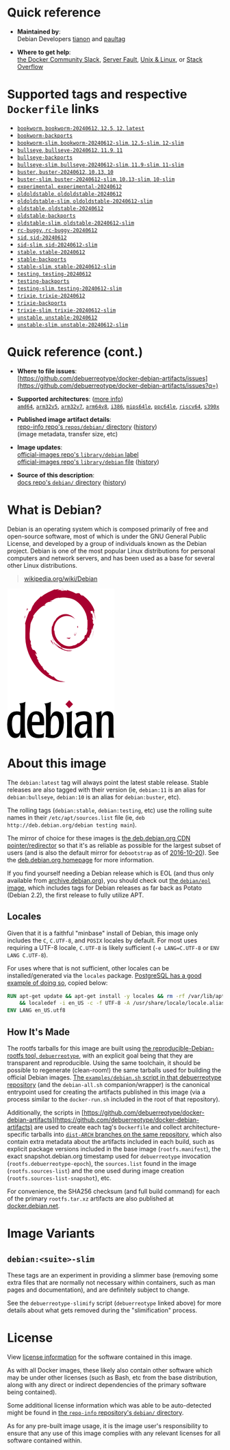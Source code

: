 <!--

********************************************************************************

WARNING:

    DO NOT EDIT "debian/README.md"

    IT IS AUTO-GENERATED

    (from the other files in "debian/" combined with a set of templates)

********************************************************************************

-->

# Quick reference

-	**Maintained by**:  
	Debian Developers [tianon](https://qa.debian.org/developer.php?login=tianon) and [paultag](https://qa.debian.org/developer.php?login=paultag)

-	**Where to get help**:  
	[the Docker Community Slack](https://dockr.ly/comm-slack), [Server Fault](https://serverfault.com/help/on-topic), [Unix & Linux](https://unix.stackexchange.com/help/on-topic), or [Stack Overflow](https://stackoverflow.com/help/on-topic)

# Supported tags and respective `Dockerfile` links

-	[`bookworm`, `bookworm-20240612`, `12.5`, `12`, `latest`](https://github.com/debuerreotype/docker-debian-artifacts/blob/8d227a7d1f698c702d82e7de764ed0a7df65fb7c/bookworm/Dockerfile)
-	[`bookworm-backports`](https://github.com/debuerreotype/docker-debian-artifacts/blob/8d227a7d1f698c702d82e7de764ed0a7df65fb7c/bookworm/backports/Dockerfile)
-	[`bookworm-slim`, `bookworm-20240612-slim`, `12.5-slim`, `12-slim`](https://github.com/debuerreotype/docker-debian-artifacts/blob/8d227a7d1f698c702d82e7de764ed0a7df65fb7c/bookworm/slim/Dockerfile)
-	[`bullseye`, `bullseye-20240612`, `11.9`, `11`](https://github.com/debuerreotype/docker-debian-artifacts/blob/8d227a7d1f698c702d82e7de764ed0a7df65fb7c/bullseye/Dockerfile)
-	[`bullseye-backports`](https://github.com/debuerreotype/docker-debian-artifacts/blob/8d227a7d1f698c702d82e7de764ed0a7df65fb7c/bullseye/backports/Dockerfile)
-	[`bullseye-slim`, `bullseye-20240612-slim`, `11.9-slim`, `11-slim`](https://github.com/debuerreotype/docker-debian-artifacts/blob/8d227a7d1f698c702d82e7de764ed0a7df65fb7c/bullseye/slim/Dockerfile)
-	[`buster`, `buster-20240612`, `10.13`, `10`](https://github.com/debuerreotype/docker-debian-artifacts/blob/8d227a7d1f698c702d82e7de764ed0a7df65fb7c/buster/Dockerfile)
-	[`buster-slim`, `buster-20240612-slim`, `10.13-slim`, `10-slim`](https://github.com/debuerreotype/docker-debian-artifacts/blob/8d227a7d1f698c702d82e7de764ed0a7df65fb7c/buster/slim/Dockerfile)
-	[`experimental`, `experimental-20240612`](https://github.com/debuerreotype/docker-debian-artifacts/blob/8d227a7d1f698c702d82e7de764ed0a7df65fb7c/experimental/Dockerfile)
-	[`oldoldstable`, `oldoldstable-20240612`](https://github.com/debuerreotype/docker-debian-artifacts/blob/8d227a7d1f698c702d82e7de764ed0a7df65fb7c/oldoldstable/Dockerfile)
-	[`oldoldstable-slim`, `oldoldstable-20240612-slim`](https://github.com/debuerreotype/docker-debian-artifacts/blob/8d227a7d1f698c702d82e7de764ed0a7df65fb7c/oldoldstable/slim/Dockerfile)
-	[`oldstable`, `oldstable-20240612`](https://github.com/debuerreotype/docker-debian-artifacts/blob/8d227a7d1f698c702d82e7de764ed0a7df65fb7c/oldstable/Dockerfile)
-	[`oldstable-backports`](https://github.com/debuerreotype/docker-debian-artifacts/blob/8d227a7d1f698c702d82e7de764ed0a7df65fb7c/oldstable/backports/Dockerfile)
-	[`oldstable-slim`, `oldstable-20240612-slim`](https://github.com/debuerreotype/docker-debian-artifacts/blob/8d227a7d1f698c702d82e7de764ed0a7df65fb7c/oldstable/slim/Dockerfile)
-	[`rc-buggy`, `rc-buggy-20240612`](https://github.com/debuerreotype/docker-debian-artifacts/blob/8d227a7d1f698c702d82e7de764ed0a7df65fb7c/rc-buggy/Dockerfile)
-	[`sid`, `sid-20240612`](https://github.com/debuerreotype/docker-debian-artifacts/blob/8d227a7d1f698c702d82e7de764ed0a7df65fb7c/sid/Dockerfile)
-	[`sid-slim`, `sid-20240612-slim`](https://github.com/debuerreotype/docker-debian-artifacts/blob/8d227a7d1f698c702d82e7de764ed0a7df65fb7c/sid/slim/Dockerfile)
-	[`stable`, `stable-20240612`](https://github.com/debuerreotype/docker-debian-artifacts/blob/8d227a7d1f698c702d82e7de764ed0a7df65fb7c/stable/Dockerfile)
-	[`stable-backports`](https://github.com/debuerreotype/docker-debian-artifacts/blob/8d227a7d1f698c702d82e7de764ed0a7df65fb7c/stable/backports/Dockerfile)
-	[`stable-slim`, `stable-20240612-slim`](https://github.com/debuerreotype/docker-debian-artifacts/blob/8d227a7d1f698c702d82e7de764ed0a7df65fb7c/stable/slim/Dockerfile)
-	[`testing`, `testing-20240612`](https://github.com/debuerreotype/docker-debian-artifacts/blob/8d227a7d1f698c702d82e7de764ed0a7df65fb7c/testing/Dockerfile)
-	[`testing-backports`](https://github.com/debuerreotype/docker-debian-artifacts/blob/8d227a7d1f698c702d82e7de764ed0a7df65fb7c/testing/backports/Dockerfile)
-	[`testing-slim`, `testing-20240612-slim`](https://github.com/debuerreotype/docker-debian-artifacts/blob/8d227a7d1f698c702d82e7de764ed0a7df65fb7c/testing/slim/Dockerfile)
-	[`trixie`, `trixie-20240612`](https://github.com/debuerreotype/docker-debian-artifacts/blob/8d227a7d1f698c702d82e7de764ed0a7df65fb7c/trixie/Dockerfile)
-	[`trixie-backports`](https://github.com/debuerreotype/docker-debian-artifacts/blob/8d227a7d1f698c702d82e7de764ed0a7df65fb7c/trixie/backports/Dockerfile)
-	[`trixie-slim`, `trixie-20240612-slim`](https://github.com/debuerreotype/docker-debian-artifacts/blob/8d227a7d1f698c702d82e7de764ed0a7df65fb7c/trixie/slim/Dockerfile)
-	[`unstable`, `unstable-20240612`](https://github.com/debuerreotype/docker-debian-artifacts/blob/8d227a7d1f698c702d82e7de764ed0a7df65fb7c/unstable/Dockerfile)
-	[`unstable-slim`, `unstable-20240612-slim`](https://github.com/debuerreotype/docker-debian-artifacts/blob/8d227a7d1f698c702d82e7de764ed0a7df65fb7c/unstable/slim/Dockerfile)

# Quick reference (cont.)

-	**Where to file issues**:  
	[https://github.com/debuerreotype/docker-debian-artifacts/issues](https://github.com/debuerreotype/docker-debian-artifacts/issues?q=)

-	**Supported architectures**: ([more info](https://github.com/docker-library/official-images#architectures-other-than-amd64))  
	[`amd64`](https://hub.docker.com/r/amd64/debian/), [`arm32v5`](https://hub.docker.com/r/arm32v5/debian/), [`arm32v7`](https://hub.docker.com/r/arm32v7/debian/), [`arm64v8`](https://hub.docker.com/r/arm64v8/debian/), [`i386`](https://hub.docker.com/r/i386/debian/), [`mips64le`](https://hub.docker.com/r/mips64le/debian/), [`ppc64le`](https://hub.docker.com/r/ppc64le/debian/), [`riscv64`](https://hub.docker.com/r/riscv64/debian/), [`s390x`](https://hub.docker.com/r/s390x/debian/)

-	**Published image artifact details**:  
	[repo-info repo's `repos/debian/` directory](https://github.com/docker-library/repo-info/blob/master/repos/debian) ([history](https://github.com/docker-library/repo-info/commits/master/repos/debian))  
	(image metadata, transfer size, etc)

-	**Image updates**:  
	[official-images repo's `library/debian` label](https://github.com/docker-library/official-images/issues?q=label%3Alibrary%2Fdebian)  
	[official-images repo's `library/debian` file](https://github.com/docker-library/official-images/blob/master/library/debian) ([history](https://github.com/docker-library/official-images/commits/master/library/debian))

-	**Source of this description**:  
	[docs repo's `debian/` directory](https://github.com/docker-library/docs/tree/master/debian) ([history](https://github.com/docker-library/docs/commits/master/debian))

# What is Debian?

Debian is an operating system which is composed primarily of free and open-source software, most of which is under the GNU General Public License, and developed by a group of individuals known as the Debian project. Debian is one of the most popular Linux distributions for personal computers and network servers, and has been used as a base for several other Linux distributions.

> [wikipedia.org/wiki/Debian](https://en.wikipedia.org/wiki/Debian)

![logo](https://raw.githubusercontent.com/docker-library/docs/b449be7df57e9ed9086bb5821bfb5d6cdc5d67a4/debian/logo.png)

# About this image

The `debian:latest` tag will always point the latest stable release. Stable releases are also tagged with their version (ie, `debian:11` is an alias for `debian:bullseye`, `debian:10` is an alias for `debian:buster`, etc).

The rolling tags (`debian:stable`, `debian:testing`, etc) use the rolling suite names in their `/etc/apt/sources.list` file (ie, `deb http://deb.debian.org/debian testing main`).

The mirror of choice for these images is [the deb.debian.org CDN pointer/redirector](https://deb.debian.org) so that it's as reliable as possible for the largest subset of users (and is also the default mirror for `debootstrap` as of [2016-10-20](https://anonscm.debian.org/cgit/d-i/debootstrap.git/commit/?id=9e8bc60ad1ccf3a25ce7890526b70059f3e770de)). See the [deb.debian.org homepage](https://deb.debian.org) for more information.

If you find yourself needing a Debian release which is EOL (and thus only available from [archive.debian.org](http://archive.debian.org)), you should check out [the `debian/eol` image](https://hub.docker.com/r/debian/eol/), which includes tags for Debian releases as far back as Potato (Debian 2.2), the first release to fully utilize APT.

## Locales

Given that it is a faithful "minbase" install of Debian, this image only includes the `C`, `C.UTF-8`, and `POSIX` locales by default. For most uses requiring a UTF-8 locale, `C.UTF-8` is likely sufficient (`-e LANG=C.UTF-8` or `ENV LANG C.UTF-8`).

For uses where that is not sufficient, other locales can be installed/generated via the `locales` package. [PostgreSQL has a good example of doing so](https://github.com/docker-library/postgres/blob/69bc540ecfffecce72d49fa7e4a46680350037f9/9.6/Dockerfile#L21-L24), copied below:

```dockerfile
RUN apt-get update && apt-get install -y locales && rm -rf /var/lib/apt/lists/* \
	&& localedef -i en_US -c -f UTF-8 -A /usr/share/locale/locale.alias en_US.UTF-8
ENV LANG en_US.utf8
```

## How It's Made

The rootfs tarballs for this image are built using [the reproducible-Debian-rootfs tool, `debuerreotype`](https://github.com/debuerreotype/debuerreotype), with an explicit goal being that they are transparent and reproducible. Using the same toolchain, it should be possible to regenerate (clean-room!) the same tarballs used for building the official Debian images. [The `examples/debian.sh` script in that debuerreotype repository](https://github.com/debuerreotype/debuerreotype/blob/master/examples/debian.sh) (and the `debian-all.sh` companion/wrapper) is the canonical entrypoint used for creating the artifacts published in this image (via a process similar to the `docker-run.sh` included in the root of that repository).

Additionally, the scripts in [https://github.com/debuerreotype/docker-debian-artifacts](https://github.com/debuerreotype/docker-debian-artifacts) are used to create each tag's `Dockerfile` and collect architecture-specific tarballs into [`dist-ARCH` branches on the same repository](https://github.com/debuerreotype/docker-debian-artifacts/branches), which also contain extra metadata about the artifacts included in each build, such as explicit package versions included in the base image (`rootfs.manifest`), the exact snapshot.debian.org timestamp used for `debuerreotype` invocation (`rootfs.debuerreotype-epoch`), the `sources.list` found in the image (`rootfs.sources-list`) and the one used during image creation (`rootfs.sources-list-snapshot`), etc.

For convenience, the SHA256 checksum (and full build command) for each of the primary `rootfs.tar.xz` artifacts are also published at [docker.debian.net](https://docker.debian.net/).

# Image Variants

## `debian:<suite>-slim`

These tags are an experiment in providing a slimmer base (removing some extra files that are normally not necessary within containers, such as man pages and documentation), and are definitely subject to change.

See the `debuerreotype-slimify` script (`debuerreotype` linked above) for more details about what gets removed during the "slimification" process.

# License

View [license information](https://www.debian.org/social_contract#guidelines) for the software contained in this image.

As with all Docker images, these likely also contain other software which may be under other licenses (such as Bash, etc from the base distribution, along with any direct or indirect dependencies of the primary software being contained).

Some additional license information which was able to be auto-detected might be found in [the `repo-info` repository's `debian/` directory](https://github.com/docker-library/repo-info/tree/master/repos/debian).

As for any pre-built image usage, it is the image user's responsibility to ensure that any use of this image complies with any relevant licenses for all software contained within.
